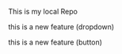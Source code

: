 <p> This is my local Repo </p>
<p> this is a new feature (dropdown) </p>
<p> this is a new feature (button) </p>

